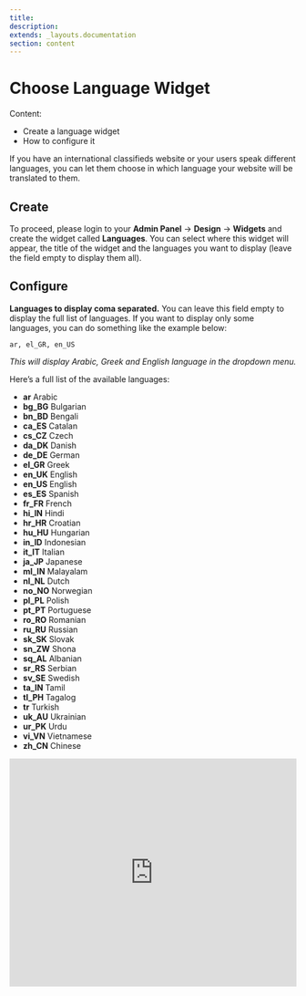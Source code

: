 ```yaml
---
title:
description:
extends: _layouts.documentation
section: content
---
```


# Choose Language Widget
Content:
- Create a language widget
- How to configure it

If you have an international classifieds website or your users speak different languages, you can let them choose in which language your website will be translated to them.

## Create

To proceed, please login to your **Admin Panel** ->   **Design**  ->  **Widgets**  and create the widget called  **Languages**. You can select where this widget will appear, the title of the widget and the languages you want to display (leave the field empty to display them all).


## Configure

**Languages to display coma separated.**  You can leave this field empty to display the full list of languages. If you want to display only some languages, you can do something like the example below:

```
ar, el_GR, en_US

```

_This will display Arabic, Greek and English language in the dropdown menu._

Here’s a full list of the available languages:

- **ar**  Arabic
- **bg_BG**  Bulgarian
- **bn_BD**  Bengali
- **ca_ES**  Catalan
- **cs_CZ**  Czech
- **da_DK**  Danish
- **de_DE**  German
- **el_GR**  Greek
- **en_UK**  English
- **en_US**  English
- **es_ES**  Spanish
- **fr_FR**  French
- **hi_IN**  Hindi
- **hr_HR**  Croatian
- **hu_HU**  Hungarian
- **in_ID**  Indonesian
- **it_IT**  Italian
- **ja_JP**  Japanese
- **ml_IN**  Malayalam
- **nl_NL**  Dutch
- **no_NO**  Norwegian
- **pl_PL**  Polish
- **pt_PT**  Portuguese
- **ro_RO**  Romanian
- **ru_RU**  Russian
- **sk_SK**  Slovak
- **sn_ZW**  Shona
- **sq_AL**  Albanian
- **sr_RS**  Serbian
- **sv_SE**  Swedish
- **ta_IN**  Tamil
- **tl_PH**  Tagalog
- **tr**  Turkish
- **uk_AU**  Ukrainian
- **ur_PK**  Urdu
- **vi_VN**  Vietnamese
- **zh_CN**  Chinese


<iframe width="100%" height="400px" src="https://www.youtube.com/embed/rWC7dRaKdT0" title="Yclas video" frameborder="0" allow="accelerometer; autoplay; clipboard-write; encrypted-media; gyroscope; picture-in-picture" allowfullscreen></iframe>
 
